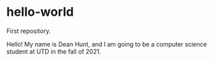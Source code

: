 # hello-world
First repository.


Hello! My name is Dean Hunt, and I am going to be a computer science student at UTD in the fall of 2021.
